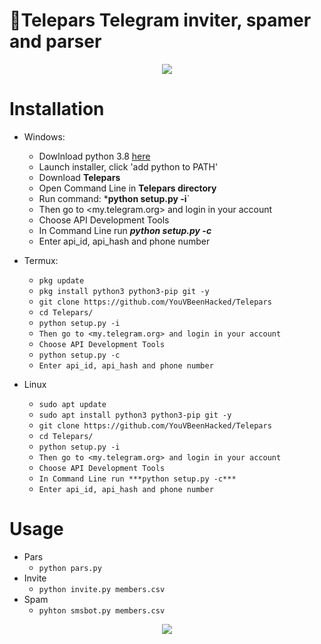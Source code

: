 🧾Telepars
Telegram inviter, spamer and parser
===================================
<p align="center">
  <img src="https://i.ibb.co/JkWFm2F/Telepar-main.png">
</p>


# Installation
* Windows:
  * Dowlnload python 3.8 [here](https://www.python.org/downloads/release/python-38) 
  * Launch installer, click 'add python to PATH'
  * Download **Telepars**
  * Open Command Line in **Telepars directory**
  * Run command: ***python setup.py -i**`
  * Then go to <my.telegram.org> and login in your account
  * Choose API Development Tools
  * In Command Line run ***python setup.py -c***
  * Enter api_id, api_hash and phone number
  
* Termux:
  * `pkg update`
  * `pkg install python3 python3-pip git -y`
  * `git clone https://github.com/YouVBeenHacked/Telepars`
  * `cd Telepars/`
  * `python setup.py -i`
  * `Then go to <my.telegram.org> and login in your account`
  * `Choose API Development Tools`
  * `python setup.py -c`
  * `Enter api_id, api_hash and phone number`
* Linux
  * `sudo apt update`
  * `sudo apt install python3 python3-pip git -y`
  * `git clone https://github.com/YouVBeenHacked/Telepars`
  * `cd Telepars/`
  * `python setup.py -i`
  * `Then go to <my.telegram.org> and login in your account`
  * `Choose API Development Tools`
  * `In Command Line run ***python setup.py -c***`
  * `Enter api_id, api_hash and phone number`

# Usage
* Pars
  * `python pars.py`
* Invite
  * `python invite.py members.csv`
* Spam
  * `pyhton smsbot.py members.csv`

<p align="center">
  <img src="https://i.ibb.co/8NNZTvH/hacked.jpg">
</p>
